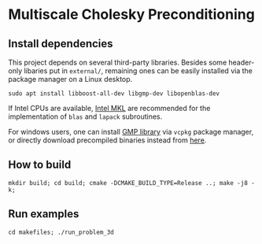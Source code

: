 # Multiscale Cholesky Preconditioning

## Install dependencies

This project depends on several third-party libraries. Besides some
header-only libaries put in `external/`, remaining ones can be easily
installed via the package manager on a Linux desktop.

    sudo apt install libboost-all-dev libgmp-dev libopenblas-dev

If Intel
CPUs are available, [Intel
MKL](https://software.intel.com/content/www/us/en/develop/tools/oneapi/components/onemkl.html#gs.4449n7)
are recommended for the implementation of `blas` and `lapack`
subroutines.

For windows users, one can install [GMP library](https://gmplib.org/)
via `vcpkg` package manager, or directly download precompiled binaries
instead from [here](https://github.com/CGAL/cgal/releases). 

## How to build
    
    mkdir build; cd build; cmake -DCMAKE_BUILD_TYPE=Release ..; make -j8 -k;

## Run examples
    
    cd makefiles; ./run_problem_3d

